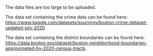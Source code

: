 The data files are too large to be uploaded. 

The data set containing the crime data can be found here: https://www.kaggle.com/datasets/sourinroy/boston-crime-dataset-updated-july-2020

The data set containing the district boundaries can be found here: https://data.boston.gov/dataset/boston-neighborhood-boundaries-approximated-by-2020-census-tracts
